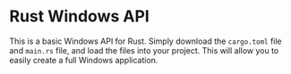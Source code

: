 # Rust Windows API

This is a basic Windows API for Rust. Simply download the `cargo.toml` file and `main.rs` file, and load the files into your project. This will allow you to easily create a full Windows application.
